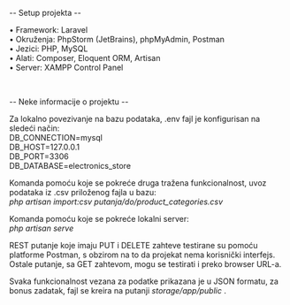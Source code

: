 <p> -- Setup projekta -- </p>
<p> • Framework: Laravel <br>
    • Okruženja: PhpStorm (JetBrains), phpMyAdmin, Postman <br>
    • Jezici: PHP, MySQL <br>
    • Alati: Composer, Eloquent ORM, Artisan <br>
    • Server: XAMPP Control Panel </p> <br>


<p> -- Neke informacije o projektu -- </p>
<p> Za lokalno povezivanje na bazu podataka, .env fajl je konfigurisan na sledeći način: <br>
     	DB_CONNECTION=mysql <br>
     	DB_HOST=127.0.0.1 <br>
     	DB_PORT=3306 <br>
     	DB_DATABASE=electronics_store </p>

<p> Komanda pomoću koje se pokreće druga tražena funkcionalnost, uvoz podataka iz .csv priloženog fajla u bazu: <br>
     	<i> php artisan import:csv putanja/do/product_categories.csv </i> </p>

<p> Komanda pomoću koje se pokreće lokalni server: <br>
     	<i> php artisan serve </i> </p>

<p> REST putanje koje imaju PUT i DELETE zahteve testirane su pomoću platforme Postman, s obzirom na to da projekat nema korisnički interfejs. <br>
    Ostale putanje, sa GET zahtevom, mogu se testirati i preko browser URL-a. </p>

<p> Svaka funkcionalnost vezana za podatke prikazana je u JSON formatu, za bonus zadatak, fajl se kreira na putanji <i> storage/app/public </i>. </p>